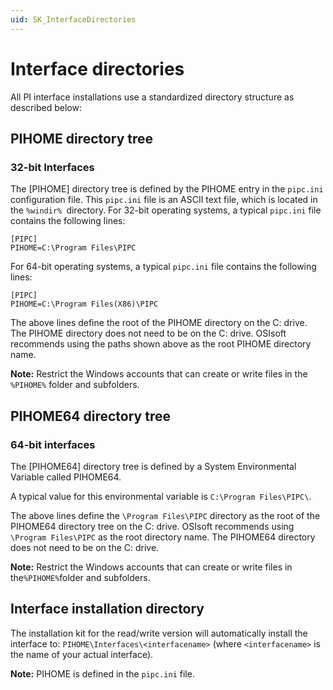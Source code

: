 ```yaml
---
uid: SK_InterfaceDirectories
---
```


# Interface directories

All PI interface installations use a standardized directory structure as described below:

## PIHOME directory tree

### 32-bit Interfaces

The [PIHOME] directory tree is defined by the PIHOME entry in the  `pipc.ini` configuration file. This  `pipc.ini` file is an ASCII text file, which is located in the `%windir% `directory.
For 32-bit operating systems, a typical  `pipc.ini` file contains the following lines:

```text
[PIPC]
PIHOME=C:\Program Files\PIPC
```

For 64-bit operating systems, a typical  `pipc.ini` file contains the following lines:

```text
[PIPC]
PIHOME=C:\Program Files(X86)\PIPC
```

The above lines define the root of the PIHOME directory on the C: drive. The PIHOME directory does not need to be on the C: drive. OSIsoft recommends using the paths shown above as the root PIHOME directory name.
    
**Note:** Restrict the Windows accounts that can create or write files in the ` %PIHOME% ` folder and subfolders.

## PIHOME64 directory tree

### 64-bit interfaces

The [PIHOME64] directory tree is defined by a System Environmental Variable called PIHOME64.

A typical value for this environmental variable is `C:\Program Files\PIPC\`.

The above lines define the `\Program Files\PIPC` directory as the root of the PIHOME64 directory tree on the C: drive. OSIsoft recommends using `\Program Files\PIPC` as the root directory name. The PIHOME64 directory does not need to be on the C: drive.
    
**Note:** Restrict the Windows accounts that can create or write files in the` %PIHOME% `folder and subfolders.

## Interface installation directory

The installation kit for the read/write version will automatically install the interface to: `PIHOME\Interfaces\<interfacename>` (where `<interfacename>` is the name of your actual interface).
    
**Note:** PIHOME is defined in the  `pipc.ini` file.
